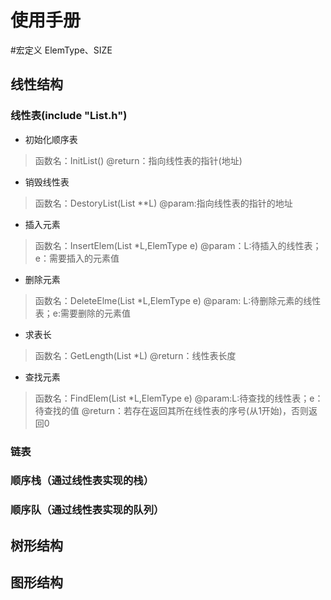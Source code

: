# 使用手册
#宏定义 ElemType、SIZE
## 线性结构
### 线性表(include "List.h")
* 初始化顺序表  
> 函数名：InitList() 
> @return：指向线性表的指针(地址) 
* 销毁线性表
> 函数名：DestoryList(List **L)
> @param:指向线性表的指针的地址
* 插入元素   
> 函数名：InsertElem(List *L,ElemType e) 
> @param：L:待插入的线性表；e：需要插入的元素值
* 删除元素
>函数名：DeleteElme(List *L,ElemType e)
>@param: L:待删除元素的线性表；e:需要删除的元素值
* 求表长
>函数名：GetLength(List *L)
>@return：线性表长度
* 查找元素
>函数名：FindElem(List *L,ElemType e)
>@param:L:待查找的线性表；e：待查找的值
>@return：若存在返回其所在线性表的序号(从1开始)，否则返回0
### 链表
### 顺序栈（通过线性表实现的栈）
### 顺序队（通过线性表实现的队列）
## 树形结构
## 图形结构
